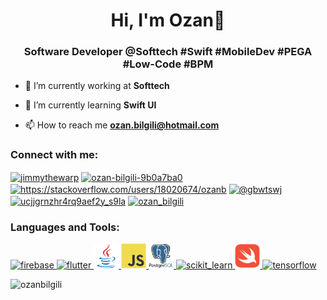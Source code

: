 <h1 align="center">Hi, I'm Ozan👋</h1>
<h3 align="center">Software Developer @Softtech #Swift #MobileDev #PEGA #Low-Code #BPM </h3>

- 🔭 I’m currently working at **Softtech**

- 🌱 I’m currently learning **Swift UI**

- 📫 How to reach me **ozan.bilgili@hotmail.com**

<h3 align="left">Connect with me:</h3>
<p align="left">
<a href="https://twitter.com/jimmythewarp" target="blank"><img align="center" src="https://raw.githubusercontent.com/rahuldkjain/github-profile-readme-generator/master/src/images/icons/Social/twitter.svg" alt="jimmythewarp" height="30" width="40" /></a>
<a href="https://linkedin.com/in/ozan-bilgili-9b0a7ba0" target="blank"><img align="center" src="https://raw.githubusercontent.com/rahuldkjain/github-profile-readme-generator/master/src/images/icons/Social/linked-in-alt.svg" alt="ozan-bilgili-9b0a7ba0" height="30" width="40" /></a>
<a href="https://stackoverflow.com/users/https://stackoverflow.com/users/18020674/ozanb" target="blank"><img align="center" src="https://raw.githubusercontent.com/rahuldkjain/github-profile-readme-generator/master/src/images/icons/Social/stack-overflow.svg" alt="https://stackoverflow.com/users/18020674/ozanb" height="30" width="40" /></a>
<a href="https://medium.com/@gbwtswj" target="blank"><img align="center" src="https://raw.githubusercontent.com/rahuldkjain/github-profile-readme-generator/master/src/images/icons/Social/medium.svg" alt="@gbwtswj" height="30" width="40" /></a>
<a href="https://www.youtube.com/c/ucjjgrnzhr4rq9aef2y_s9la" target="blank"><img align="center" src="https://raw.githubusercontent.com/rahuldkjain/github-profile-readme-generator/master/src/images/icons/Social/youtube.svg" alt="ucjjgrnzhr4rq9aef2y_s9la" height="30" width="40" /></a>
<a href="https://www.hackerrank.com/ozan_bilgili" target="blank"><img align="center" src="https://raw.githubusercontent.com/rahuldkjain/github-profile-readme-generator/master/src/images/icons/Social/hackerrank.svg" alt="ozan_bilgili" height="30" width="40" /></a>
</p>

<h3 align="left">Languages and Tools:</h3>
<p align="left"> <a href="https://firebase.google.com/" target="_blank" rel="noreferrer"> <img src="https://www.vectorlogo.zone/logos/firebase/firebase-icon.svg" alt="firebase" width="40" height="40"/> </a> <a href="https://flutter.dev" target="_blank" rel="noreferrer"> <img src="https://www.vectorlogo.zone/logos/flutterio/flutterio-icon.svg" alt="flutter" width="40" height="40"/> </a> <a href="https://www.java.com" target="_blank" rel="noreferrer"> <img src="https://raw.githubusercontent.com/devicons/devicon/master/icons/java/java-original.svg" alt="java" width="40" height="40"/> </a> <a href="https://developer.mozilla.org/en-US/docs/Web/JavaScript" target="_blank" rel="noreferrer"> <img src="https://raw.githubusercontent.com/devicons/devicon/master/icons/javascript/javascript-original.svg" alt="javascript" width="40" height="40"/> </a> <a href="https://www.postgresql.org" target="_blank" rel="noreferrer"> <img src="https://raw.githubusercontent.com/devicons/devicon/master/icons/postgresql/postgresql-original-wordmark.svg" alt="postgresql" width="40" height="40"/> </a> <a href="https://scikit-learn.org/" target="_blank" rel="noreferrer"> <img src="https://upload.wikimedia.org/wikipedia/commons/0/05/Scikit_learn_logo_small.svg" alt="scikit_learn" width="40" height="40"/> </a> <a href="https://developer.apple.com/swift/" target="_blank" rel="noreferrer"> <img src="https://raw.githubusercontent.com/devicons/devicon/master/icons/swift/swift-original.svg" alt="swift" width="40" height="40"/> </a> <a href="https://www.tensorflow.org" target="_blank" rel="noreferrer"> <img src="https://www.vectorlogo.zone/logos/tensorflow/tensorflow-icon.svg" alt="tensorflow" width="40" height="40"/> </a> </p>

<p><img align="left"  src="https://github-readme-stats.vercel.app/api/top-langs?username=ozanbilgili&show_icons=true&locale=en&layout=compact" alt="ozanbilgili" /></p>



